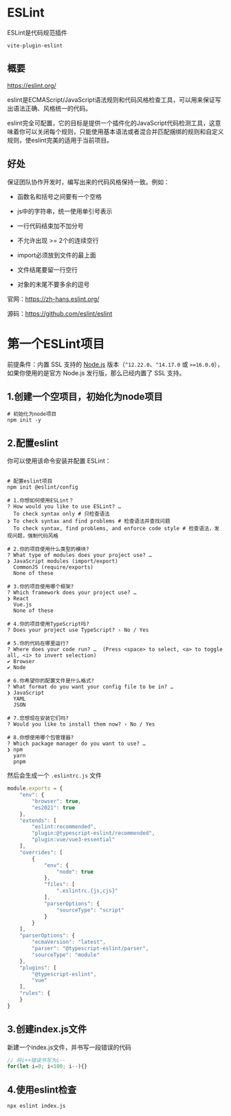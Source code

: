 # ESLint

ESLint是代码规范插件

```shell
vite-plugin-eslint
```



## 概要

https://eslint.org/

eslint是ECMAScript/JavaScript语法规则和代码风格检查工具，可以用来保证写出语法正确、风格统一的代码。

eslint完全可配置，它的目标是提供一个插件化的JavaScript代码检测工具，这意味着你可以关闭每个规则，只能使用基本语法或者混合并匹配捆绑的规则和自定义规则，使eslint完美的适用于当前项目。



## 好处

保证团队协作开发时，编写出来的代码风格保持一致。例如：

- 函数名和括号之间要有一个空格

- js中的字符串，统一使用单引号表示
- 一行代码结束加不加分号
- 不允许出现 >= 2个的连续空行
- import必须放到文件的最上面
- 文件结尾要留一行空行
- 对象的末尾不要多余的逗号

官网：https://zh-hans.eslint.org/

源码：https://github.com/eslint/eslint



# 第一个ESLint项目

前提条件：内置 SSL 支持的 [Node.js](https://nodejs.org/en/) 版本（`^12.22.0`、`^14.17.0` 或 `>=16.0.0`），如果你使用的是官方 Node.js 发行版，那么已经内置了 SSL 支持。

## 1.创建一个空项目，初始化为node项目

```shell
# 初始化为node项目
npm init -y
```

## 2.配置eslint

你可以使用该命令安装并配置 ESLint：

```shell

# 配置eslint项目
npm init @eslint/config

# 1.你想如何使用ESLint？
? How would you like to use ESLint? … 
  To check syntax only # 只检查语法
❯ To check syntax and find problems # 检查语法并查找问题
  To check syntax, find problems, and enforce code style # 检查语法，发现问题，强制代码风格
  
# 2.你的项目使用什么类型的模块?
? What type of modules does your project use? … 
❯ JavaScript modules (import/export)
  CommonJS (require/exports)
  None of these
  
# 3.你的项目使用哪个框架?
? Which framework does your project use? … 
❯ React
  Vue.js
  None of these

# 4.你的项目使用TypeScript吗?
? Does your project use TypeScript? › No / Yes

# 5.你的代码在哪里运行?
? Where does your code run? …  (Press <space> to select, <a> to toggle all, <i> to invert selection)
✔ Browser
✔ Node

# 6.你希望你的配置文件是什么格式?
? What format do you want your config file to be in? … 
❯ JavaScript
  YAML
  JSON

# 7.您想现在安装它们吗?
? Would you like to install them now? › No / Yes

# 8.你想使用哪个包管理器?
? Which package manager do you want to use? … 
❯ npm
  yarn
  pnpm
```

然后会生成一个 `.eslintrc.js` 文件

```js
module.exports = {
    "env": {
        "browser": true,
        "es2021": true
    },
    "extends": [
        "eslint:recommended",
        "plugin:@typescript-eslint/recommended",
        "plugin:vue/vue3-essential"
    ],
    "overrides": [
        {
            "env": {
                "node": true
            },
            "files": [
                ".eslintrc.{js,cjs}"
            ],
            "parserOptions": {
                "sourceType": "script"
            }
        }
    ],
    "parserOptions": {
        "ecmaVersion": "latest",
        "parser": "@typescript-eslint/parser",
        "sourceType": "module"
    },
    "plugins": [
        "@typescript-eslint",
        "vue"
    ],
    "rules": {
    }
}
```

## 3.创建index.js文件

新建一个index.js文件，并书写一段错误的代码

```js
// 将i++错误书写为i--
for(let i=0; i<100; i--){}
```

## 4.使用eslint检查

```shell
npx eslint index.js
```

